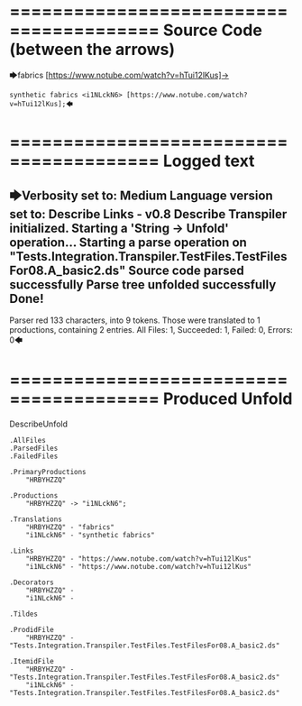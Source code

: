 ========================================
Source Code (between the arrows)
========================================

🡆fabrics [https://www.notube.com/watch?v=hTui12lKus]-> 
	
	synthetic fabrics <i1NLckN6> [https://www.notube.com/watch?v=hTui12lKus];🡄

========================================
Logged text
========================================

🡆Verbosity set to: Medium
Language version set to: Describe Links - v0.8
Describe Transpiler initialized.
Starting a 'String -> Unfold' operation...
Starting a parse operation on "Tests.Integration.Transpiler.TestFiles.TestFilesFor08.A_basic2.ds"
Source code parsed successfully
Parse tree unfolded successfully
Done!
------------------------
Parser red 133 characters, into 9 tokens.
Those were translated to 1 productions, containing 2 entries.
All Files: 1, Succeeded: 1, Failed: 0, Errors: 0🡄

========================================
Produced Unfold
========================================

DescribeUnfold

    .AllFiles
    .ParsedFiles
    .FailedFiles

    .PrimaryProductions
        "HRBYHZZQ" 

    .Productions
        "HRBYHZZQ" -> "i1NLckN6";

    .Translations
        "HRBYHZZQ" - "fabrics"
        "i1NLckN6" - "synthetic fabrics"

    .Links
        "HRBYHZZQ" - "https://www.notube.com/watch?v=hTui12lKus"
        "i1NLckN6" - "https://www.notube.com/watch?v=hTui12lKus"

    .Decorators
        "HRBYHZZQ" - 
        "i1NLckN6" - 

    .Tildes

    .ProdidFile
        "HRBYHZZQ" - "Tests.Integration.Transpiler.TestFiles.TestFilesFor08.A_basic2.ds"

    .ItemidFile
        "HRBYHZZQ" - "Tests.Integration.Transpiler.TestFiles.TestFilesFor08.A_basic2.ds"
        "i1NLckN6" - "Tests.Integration.Transpiler.TestFiles.TestFilesFor08.A_basic2.ds"


